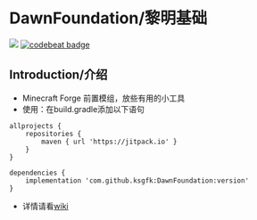 # DawnFoundation/黎明基础
[![](https://jitpack.io/v/ksgfk/DawnFoundation.svg)](https://jitpack.io/#ksgfk/DawnFoundation)
[![codebeat badge](https://codebeat.co/badges/4a11a640-38c4-4c77-97ba-b0dc3b539c2e)](https://codebeat.co/projects/github-com-ksgfk-dawnfoundation-master)
## Introduction/介绍
* Minecraft Forge 前置模组，放些有用的小工具
* 使用：在build.gradle添加以下语句
```
allprojects {
    repositories {
		maven { url 'https://jitpack.io' }
	}
}

dependencies {
    implementation 'com.github.ksgfk:DawnFoundation:version'
}
```
* 详情请看[wiki](https://github.com/ksgfk/DawnFoundation/wiki)